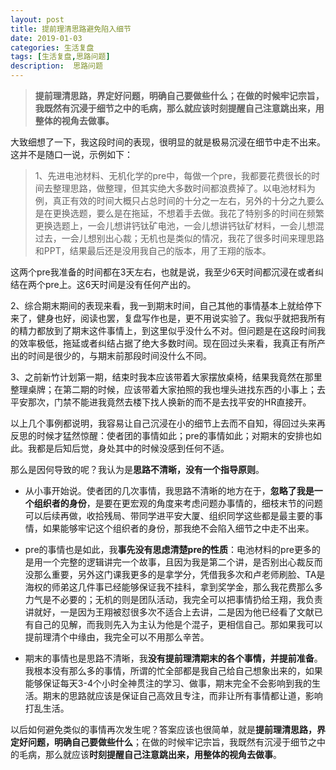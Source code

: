 ```yaml
---
layout: post
title: 提前理清思路避免陷入细节
date: 2019-01-03
categories: 生活复盘
tags: [生活复盘,思路问题]
description:  思路问题
---
```




> **提前理清思路，界定好问题，明确自己要做些什么；在做的时候牢记宗旨，我既然有沉浸于细节之中的毛病，那么就应该时刻提醒自己注意跳出来，用整体的视角去做事。**

大致细想了一下，我这段时间的表现，很明显的就是极易沉浸在细节中走不出来。这并不是随口一说，示例如下：

> 1、先进电池材料、无机化学的pre中，每做一个pre，我都要花费很长的时间去整理思路，做整理，但其实绝大多数时间都浪费掉了。以电池材料为例，真正有效的时间大概只占总时间的十分之一左右，另外的十分之九要么是在更换选题，要么是在拖延，不想着手去做。我花了特别多的时间在频繁更换选题上，一会儿想讲钙钛矿电池，一会儿想讲钙钛矿材料，一会儿想混过去，一会儿想别出心裁；无机也是类似的情况，我花了很多时间来理思路和PPT，结果最后还是没用我自己的版本，用了王翔的版本。

 这两个pre我准备的时间都在3天左右，也就是说，我至少6天时间都沉浸在或者纠结在两个pre上。这6天时间是没有任何产出的。

 2、综合期末期间的表现来看，我一到期末时间，自己其他的事情基本上就给停下来了，健身也好，阅读也罢，复盘写作也是，更不用说实验了。我似乎就把我所有的精力都放到了期末这件事情上，到这里似乎没什么不对。但问题是在这段时间我的效率极低，拖延或者纠结占据了绝大多数时间。现在回过头来看，我真正有所产出的时间是很少的，与期末前那段时间没什么不同。

 3、之前新竹计划第一期，结束时我本应该带着大家摆放桌椅，结果我竟然在那里整理桌牌；在第二期的时候，应该带着大家拍照的我也埋头进找东西的小事上；去平安那次，门禁不能进我竟然去楼下找人换新的而不是去找平安的HR直接开。

以上几个事例都说明，我容易让自己沉浸在小的细节上去而不自知，得回过头来再反思的时候才猛然惊醒：使者团的事情如此；pre的事情如此；对期末的安排也如此。我都是后知后觉，身处其中的时候没感到任何不适。

那么是因何导致的呢？我认为是**思路不清晰，没有一个指导原则**。

- 从小事开始说。使者团的几次事情，我思路不清晰的地方在于，**忽略了我是一个组织者的身份**，是要在更宏观的角度来考虑问题办事情的，细枝末节的问题可以后续再做，收拾残局、带同学进平安大厦、组织同学这些都是最主要的事情，如果能够牢记这个组织者的身份，那我绝不会陷入细节之中走不出来。

- pre的事情也是如此，我**事先没有思虑清楚pre的性质**：电池材料的pre更多的是用一个完整的逻辑讲完一个故事，且因为我是第二个讲，是否别出心裁反而没那么重要，另外这门课我更多的是拿学分，凭借我多次和卢老师刷脸、TA是海权的师弟这几件事已经能够保证我不挂科，拿到奖学金，那么我花费那么多力气是不必要的；无机的则是团队活动，我完全可以把事情扔给王翔，我负责讲就好，一是因为王翔被怼很多次不适合上去讲，二是因为他已经看了文献已有自己的见解，而我则先入为主认为他是个混子，更相信自己。那如果我可以提前理清个中缘由，我完全可以不用那么辛苦。

- 期末的事情也是思路不清晰，我**没有提前理清期末的各个事情，并提前准备**。我根本没有那么多的事情，所谓的忙全部都是我自己给自己想象出来的，如果能够保证每天3-4个小时全神贯注的学习、做事，期末完全不会影响到我的生活。期末的思路就应该是保证自己高效且专注，而非让所有事情都让道，影响打乱生活。


以后如何避免类似的事情再次发生呢？答案应该也很简单，就是**提前理清思路，界定好问题，明确自己要做些什么**；在做的时候牢记宗旨，我既然有沉浸于细节之中的毛病，那么就应该**时刻提醒自己注意跳出来，用整体的视角去做事**。